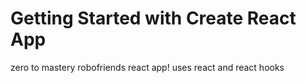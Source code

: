 # Getting Started with Create React App

zero to mastery robofriends react app! uses react and react hooks
